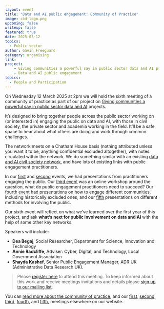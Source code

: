 ```yaml
---
layout: event
title: "Data and AI public engagement: Community of Practice"
image: cbd-logo.png
upcoming: false
writeup: false
featured: true
date: 2025-03-12
topics:
  - Public sector
author: Gavin Freeguard
category: organising
link: 
project: 
    - Giving communities a powerful say in public sector data and AI projects
    - Data and AI public engagement
topics:
  - People and Participation
---
```


On Wednesday 12 March 2025 at 2pm we will hold the sixth meeting of a community of practice as part of our project on [Giving communities a powerful say in public sector data and AI](https://connectedbydata.org/projects/2024-mohn-westlake) projects.

<!--more-->

It’s designed to bring together people across the public sector working on (or interested in) engaging the public on data and AI, with those in civil society, the private sector and academia working in the field. It’ll be a safe space to hear about what others are doing and work through common challenges.

The network meets on a Chatham House basis (nothing attributed unless you want it to be, anything confidential excluded altogether), with notes circulated within the network. We do something similar with an existing [data and AI civil society network](https://data-and-ai-cso-network.org/), and have lots of existing links with public engagement practitioners.

In our [first](https://connectedbydata.org/events/2024-07-18-community-of-practice) and [second](https://connectedbydata.org/events/2024-10-03-community-of-practice) events, we had presentations from practitioners engaging the public. Our [third event](https://connectedbydata.org/events/2024-12-11-community-of-practice) was an online workshop around the question, what do public engagement practitioners need to succeed? Our [fourth event](https://connectedbydata.org/events/2025-01-15-community-of-practice) had presentations on how to engage different communities, including historically excluded ones, and our [fifth](https://connectedbydata.org/events/2025-02-12-community-of-practice) presentations on different methods for involving the public. 

Our sixth event will reflect on what we’ve learned over the first year of this project, and ask **what’s next for public involvement on data and AI** with the help of some other key networks.

Speakers will include:
* **Dea Begaj**, Social Researcher, Department for Science, Innovation and Technology
* **Annie Radcliffe**, Adviser: Cyber, Digital, and Technology, Local Government Association
* **Shayda Kashef**, Senior Public Engagement Manager, ADR UK (Administrative Data Research UK).

> Please [register here](https://us06web.zoom.us/meeting/register/tZ0sceitqDguH90vD6OHSxQvyY3DFenJCc-u) to attend this meeting. To keep informed about this work and receive meetings invitations and details please [sign up to our mailing list](https://connectedbydata.us21.list-manage.com/subscribe?u=7c03d6a429375c9cc2eef194f&id=3c200de804). 

You can [read more about the community of practice](https://connectedbydata.org/projects/2024-community-of-practice), and our [first,](https://connectedbydata.org/events/2024-07-18-community-of-practice) [second,](https://connectedbydata.org/events/2024-10-03-community-of-practice) [third,](https://connectedbydata.org/events/2024-12-11-community-of-practice) [fourth,](https://connectedbydata.org/events/2025-01-15-community-of-practice) and [fifth,](https://connectedbydata.org/events/2025-02-12-community-of-practice) meetings elsewhere on our website.